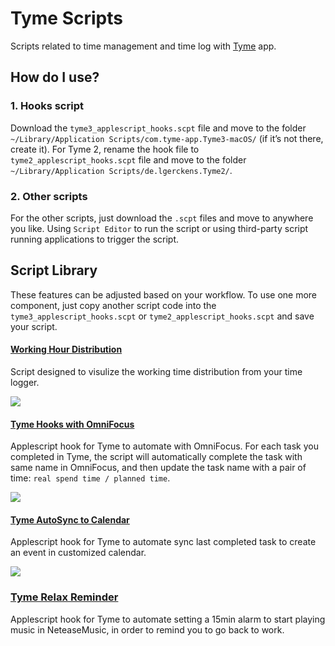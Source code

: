 # Tyme Scripts
Scripts related to time management and time log with [Tyme](https://tyme-app.com/en/) app.

## How do I use?
### 1. Hooks script
Download the `tyme3_applescript_hooks.scpt` file and move to the folder `~/Library/Application Scripts/com.tyme-app.Tyme3-macOS/` (if it’s not there, create it).
For Tyme 2, rename the hook file to `tyme2_applescript_hooks.scpt` file and move to the folder `~/Library/Application Scripts/de.lgerckens.Tyme2/`.

### 2. Other scripts
For the other scripts, just download the `.scpt` files and move to anywhere you like. Using `Script Editor` to run the script or using third-party script running applications to trigger the script.

## Script Library

These features can be adjusted based on your workflow. To use one more component, just copy another script code into the `tyme3_applescript_hooks.scpt` or `tyme2_applescript_hooks.scpt` and save your script.

#### [Working Hour Distribution](https://github.com/zdong1995/productivity_script/tree/master/Tyme/Working_hour/)
Script designed to visulize the working time distribution from your time logger.

![](https://github.com/zdong1995/productivity_script/blob/master/img/work_hour.gif)

#### [Tyme Hooks with OmniFocus](https://github.com/zdong1995/productivity_script/tree/master/Tyme/Tyme_hooks/)
Applescript hook for Tyme to automate with OmniFocus. For each task you completed in Tyme, the script will automatically complete the task with same name in OmniFocus, and then update the task name with a pair of time: `real spend time / planned time`.

![](https://github.com/zdong1995/productivity_script/blob/master/img/finish_in_tyme.gif)

#### [Tyme AutoSync to Calendar](https://github.com/zdong1995/productivity_script/tree/master/Tyme/Tyme_BusyCal/)
Applescript hook for Tyme to automate sync last completed task to create an event in customized calendar.

![](https://github.com/zdong1995/productivity_script/blob/master/img/tyme_to_cal.gif)

### [Tyme Relax Reminder](https://github.com/zdong1995/productivity_script/tree/master/Tyme/Tyme_Relax_reminder/)
Applescript hook for Tyme to automate setting a 15min alarm to start playing music in NeteaseMusic, in order to remind you to go back to work.